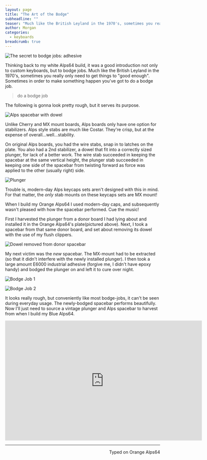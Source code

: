 ```yaml
---
layout: page
title: "The Art of the Bodge"
subheadline: ""
teaser: "Much like the British Leyland in the 1970's, sometimes you really only need to get things to 'good enough'."
author: Morgan
categories:
  - keyboards
breadcrumb: true
---
```


![The secret to bodge jobs: adhesive](http://imgur.com/8lX6APT.jpg)

Thinking back to my white Alps64 build, it was a good introduction not only to custom keyboards, but to bodge jobs. Much like the British Leyland in the 1970's, sometimes you really only need to get things to "good enough". Sometimes in order to make something happen you've got to do a bodge job.

> do a bodge job

The following is gonna look pretty rough, but it serves its purpose.

![Alps spacebar with dowel](http://imgur.com/NFmrBYL.jpg)

Unlike Cherry and MX mount boards, Alps boards only have one option for stabilizers. Alps style stabs are much like Costar. They're crisp, but at the expense of overall...well...stability.

On original Alps boards, you had the wire stabs, snap in to latches on the plate. You also had a 2nd stabilizer, a dowel that fit into a correctly sized plunger, for lack of a better work. The wire stab succeeded in keeping the spacebar at the same vertical height, the plunger stab succeeded in keeping one side of the spacebar from twisting forward as force was applied to the other (usually right) side.

![Plunger](http://imgur.com/P32kMoa.jpg)

Trouble is, modern-day Alps keycaps sets aren't designed with this in mind. For that matter, the _only_ stab mounts on these keycaps sets are MX mount!

When I build my Orange Alps64 I used modern-day caps, and subsequently wasn't pleased with how the spacebar performed. Cue the music!

First I harvested the plunger from a donor board I had lying about and installed it in the Orange Alps64's plate(pictured above). Next, I took a spacebar from that same donor board, and set about removing its dowel with the use of my flush clippers.

![Dowel removed from donor spacebar](http://imgur.com/FJANJLX.jpg)

My next victim was the _new_ spacebar. The MX-mount had to be extracted (so that it didn't interfere with the newly installed plunger). I then took a large amount E6000 industrial adhesive (forgive me, I didn't have epoxy handy) and bodged the plunger on and left it to cure over night.

![Bodge Job 1](http://imgur.com/kt5PvLZ.jpg)

![Bodge Job 2](http://imgur.com/jxIF7IC.jpg)

It looks really rough, but conveniently like most bodge-jobs, it can't be seen during everyday usage. The newly-bodged spacebar performs beautifully. Now I'll just need to source a vintage plunger and Alps spacebar to harvest from when I build my Blue Alps64.

<div class="video-container"><iframe title="YouTube video player" class="youtube-player" type="text/html"
width="640" height="390" src="http://www.youtube.com/embed/iPIxrurTgbg"
frameborder="0" allowFullScreen></iframe></div>

---
<p align="right">Typed on Orange Alps64</p>
